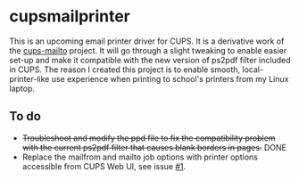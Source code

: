 # cupsmailprinter
This is an upcoming email printer driver for CUPS. It is a derivative work of the [cups-mailto](http://cups-mailto.sourceforge.net/) project. It will go through a slight tweaking to enable easier set-up and make it compatible with the new version of ps2pdf filter included in CUPS. The reason I created this project is to enable smooth, local-printer-like use experience when printing to school's printers from my Linux laptop.

## To do
* <del>Troubleshoot and modify the ppd file to fix the compatibility problem with the current ps2pdf filter that causes blank borders in pages.</del> DONE
* Replace the mailfrom and mailto job options with printer options accessible from CUPS Web UI, see issue [#1](../issues/1).
